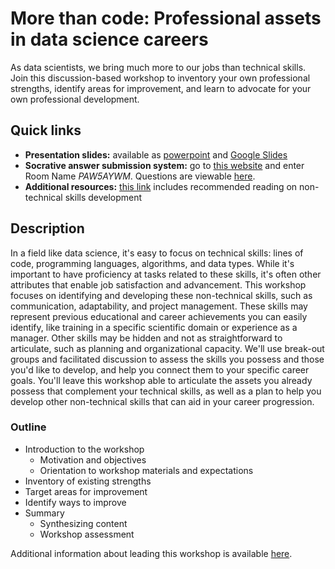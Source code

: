 # More than code: Professional assets in data science careers

As data scientists, we bring much more to our jobs than technical skills. Join this discussion-based workshop to inventory your own professional strengths, identify areas for improvement, and learn to advocate for your own professional development.

## Quick links

- **Presentation slides:** available as [powerpoint](professional-assets-data-science.pdf) and [Google Slides](https://docs.google.com/presentation/d/1Atp76i_4-Qa755moKgdZDTuhtDhbBNokEqnnuNgObPw/edit?usp=sharing)
- **Socrative answer submission system:** go to [this website](https://b.socrative.com/login/student/) and enter Room Name *PAW5AYWM*. Questions are viewable [here](Socrative_questions.pdf).
- **Additional resources:** [this link](resources.md) includes recommended reading on non-technical skills development

## Description

In a field like data science, it's easy to focus on technical skills: lines of code, programming languages, algorithms, and data types. While it's important to have proficiency at tasks related to these skills, it's often other attributes that enable job satisfaction and advancement. This workshop focuses on identifying and developing these non-technical skills, such as communication, adaptability, and project management. These skills may represent previous educational and career achievements you can easily identify, like training in a specific scientific domain or experience as a manager. Other skills may be hidden and not as straightforward to articulate, such as planning and organizational capacity. We'll use break-out groups and facilitated discussion to assess the skills you possess and those you'd like to develop, and help you connect them to your specific career goals. You'll leave this workshop able to articulate the assets you already possess that complement your technical skills, as well as a plan to help you develop other non-technical skills that can aid in your career progression.

### Outline

- Introduction to the workshop
    - Motivation and objectives
    - Orientation to workshop materials and expectations
- Inventory of existing strengths
- Target areas for improvement
- Identify ways to improve
- Summary
    - Synthesizing content
    - Workshop assessment

Additional information about leading this workshop is available [here](teaching_notes.md).
